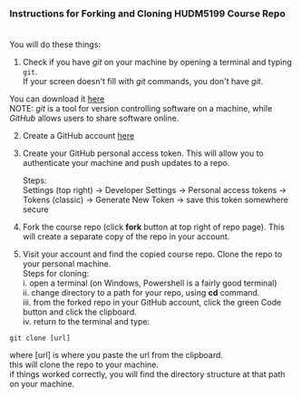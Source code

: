 ### Instructions for Forking and Cloning HUDM5199 Course Repo     

You will do these things:
1) Check if you have *git* on your machine by opening a terminal and typing `git`.    
If your screen doesn't fill with *git* commands, you don't have *git*.  

You can download it [here](https://git-scm.com/downloads)  
NOTE: *git* is a tool for version controlling software on a machine, while *GitHub* allows users to share software online.

2) Create a GitHub account [here](https://github.com/)
3) Create your GitHub personal access token. This will allow you to authenticate your machine and push updates to a repo.  
   
   Steps:  
   Settings (top right) -> Developer Settings -> Personal access tokens ->  Tokens (classic) ->
   Generate New Token -> save this token somewhere secure

4) Fork the course repo (click **fork** button at top right of repo page). This will create a separate copy of the repo in your account.
5) Visit your account and find the copied course repo. Clone the repo to your personal machine.  
Steps for cloning:  
i. open a terminal (on Windows, Powershell is a fairly good terminal)  
ii. change directory to a path for your repo, using **cd** command.  
iii. from the forked repo in your GitHub account, click the green Code button and click the clipboard.  
iv. return to the terminal and type:  

`git clone [url]`  

where [url] is where you paste the url from the clipboard.  
this will clone the repo to your machine.  
if things worked correctly, you will find the directory structure at that path on your machine.  
